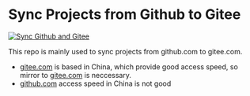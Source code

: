 # Sync Projects from Github to Gitee

[![Sync Github and Gitee](https://github.com/fanghuaqi/sync_github_gitee/workflows/Sync%20Github%20and%20Gitee/badge.svg)](https://github.com/fanghuaqi/sync_github_gitee/actions)

This repo is mainly used to sync projects from github.com to gitee.com.

* [gitee.com](https://gitee.com/) is based in China, which provide good access speed, so mirror to [gitee.com](https://gitee.com/) is neccessary.
* [github.com](https://github.com/) access speed in China is not good
